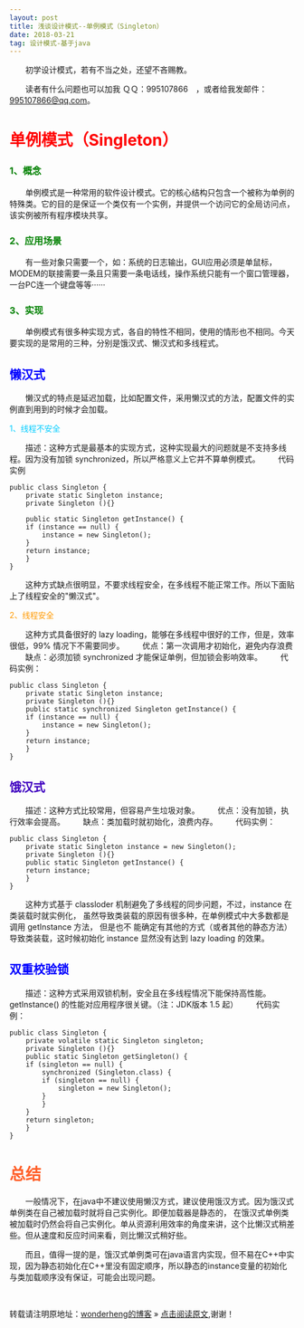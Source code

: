 ```yaml
---
layout: post
title: 浅谈设计模式--单例模式（Singleton）
date: 2018-03-21
tag: 设计模式-基于java
--- 
```


　　初学设计模式，若有不当之处，还望不吝赐教。 

　　读者有什么问题也可以加我 ＱＱ：995107866　，或者给我发邮件：[995107866@qq.com](mailto:995107866@qq.com)。

# <span style="color: red;">单例模式（Singleton）</span>
### <span style="color: green;">1、概念</span>
　　单例模式是一种常用的软件设计模式。它的核心结构只包含一个被称为单例的特殊类。它的目的是保证一个类仅有一个实例，并提供一个访问它的全局访问点，该实例被所有程序模块共享。
### <span style="color: green;">2、应用场景</span>
　　有一些对象只需要一个，如：系统的日志输出，GUI应用必须是单鼠标，MODEM的联接需要一条且只需要一条电话线，操作系统只能有一个窗口管理器，一台PC连一个键盘等等······
### <span style="color: green;">3、实现</span>
　　单例模式有很多种实现方式，各自的特性不相同，使用的情形也不相同。今天要实现的是常用的三种，分别是饿汉式、懒汉式和多线程式。
## <span style="color: #0000ff;">懒汉式</span>
　　懒汉式的特点是延迟加载，比如配置文件，采用懒汉式的方法，配置文件的实例直到用到的时候才会加载。

<span style="color: #00ccff;">1、线程不安全</span>

　　描述：这种方式是最基本的实现方式，这种实现最大的问题就是不支持多线程。因为没有加锁 synchronized，所以严格意义上它并不算单例模式。
　　代码实例
```
public class Singleton {  
    private static Singleton instance;  
    private Singleton (){}  
  
    public static Singleton getInstance() {  
    if (instance == null) {  
        instance = new Singleton();  
    }  
    return instance;  
    }  
}  
```
　　这种方式缺点很明显，不要求线程安全，在多线程不能正常工作。所以下面贴上了线程安全的"懒汉式"。

<span style="color: #ff9900;">2、线程安全</span>

　　这种方式具备很好的 lazy loading，能够在多线程中很好的工作，但是，效率很低，99% 情况下不需要同步。
　　优点：第一次调用才初始化，避免内存浪费
　　缺点：必须加锁 synchronized 才能保证单例，但加锁会影响效率。
　　代码实例：
```
public class Singleton {  
    private static Singleton instance;  
    private Singleton (){}  
    public static synchronized Singleton getInstance() {  
    if (instance == null) {  
        instance = new Singleton();  
    }  
    return instance;  
    }  
} 
```
## <span style="color: #3f00c0;">饿汉式</span>
　　描述：这种方式比较常用，但容易产生垃圾对象。
　　优点：没有加锁，执行效率会提高。
　　缺点：类加载时就初始化，浪费内存。
　　代码实例：
```
public class Singleton {  
    private static Singleton instance = new Singleton();  
    private Singleton (){}  
    public static Singleton getInstance() {  
    return instance;  
    }  
} 
```
　　这种方式基于 classloder 机制避免了多线程的同步问题，不过，instance 在类装载时就实例化，
虽然导致类装载的原因有很多种，在单例模式中大多数都是调用 getInstance 方法， 但是也不
能确定有其他的方式（或者其他的静态方法）导致类装载，这时候初始化 instance 显然没有达到 lazy loading 的效果。
## <span style="color: #0000ff;">双重校验锁</span>

　　描述：这种方式采用双锁机制，安全且在多线程情况下能保持高性能。getInstance() 的性能对应用程序很关键。（注：JDK版本 1.5 起）
　　代码实例：
```
public class Singleton {  
    private volatile static Singleton singleton;  
    private Singleton (){}  
    public static Singleton getSingleton() {  
    if (singleton == null) {  
        synchronized (Singleton.class) {  
        if (singleton == null) {  
            singleton = new Singleton();  
        }  
        }  
    }  
    return singleton;  
    }  
} 
```

# <span style="color: #ff602a;">总结</span>

　　一般情况下，在java中不建议使用懒汉方式，建议使用饿汉方式。因为饿汉式单例类在自己被加载时就将自己实例化。即便加载器是静态的，
在饿汉式单例类被加载时仍然会将自己实例化。单从资源利用效率的角度来讲，这个比懒汉式稍差些。但从速度和反应时间来看，则比懒汉式稍好些。

　　而且，值得一提的是，饿汉式单例类可在java语言内实现，但不易在C++中实现，因为静态初始化在C++里没有固定顺序，所以静态的instance变量的初始化与类加载顺序没有保证，可能会出现问题。

<br>

转载请注明原地址：[wonderheng的博客](http://www.wonderheng.top) » [点击阅读原文](http://www.wonderheng.top/2018/03/%E6%B5%85%E8%B0%88%E8%AE%BE%E8%AE%A1%E6%A8%A1%E5%BC%8F-%E5%8D%95%E4%BE%8B%E6%A8%A1%E5%BC%8F/),谢谢！